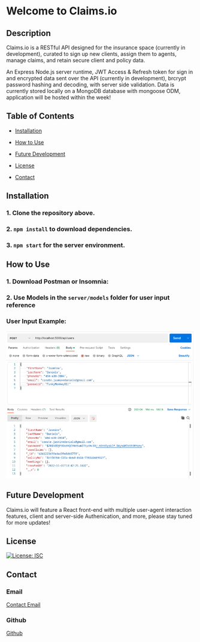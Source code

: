# Welcome to Claims.io

## Description

Claims.io is a RESTful API designed for the insurance space (currently in development), curated to sign up new clients, assign them to agents, manage claims, and retain secure client and policy data.

An Express Node.js server runtime, JWT Access & Refresh token for sign in and encrypted data sent over the API (currently in development), brcrypt password hashing and decoding, with server side validation. Data is currently stored locally on a MongoDB database with mongoose ODM, application will be hosted within the week!

## Table of Contents

- [Installation](#installation)

- [How to Use](#how-to-use)

- [Future Development](#future-development)

- [License](#license)

- [Contact](#contact)

## Installation

### 1. Clone the repository above.
### 2. ` npm install ` to download dependencies.
### 3. ` npm start ` for the server environment.

## How to Use

### 1. Download Postman or Insomnia:

### 2. Use Models in the `server/models` folder for user input reference 

### User Input Example:
![Claims.io User Input Example](./client/src/images/Claims.io-user-example.png)

## Future Development

Claims.io will feature a React front-end with multiple user-agent interaction features, client and server-side Authenication, and more, please stay tuned for more updates!

## License

[![License: ISC](https://img.shields.io/badge/License-ISC-blue.svg)](https://opensource.org/licenses/ISC)

## Contact

### Email

[Contact Email](mailto:create.jasminedaniels@gmail.com)

### Github

[Github](https://github.com/JasmineDaniels)